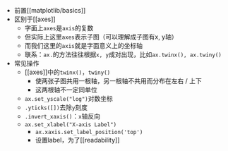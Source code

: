 - 前置[[matplotlib/basics]]
- 区别于[[axes]]
  - 字面上`axes`是`axis`的复数
  - 但实际上这里`axes`表示子图（可以理解成子图有x, y轴）
  - 而我们这里的`axis`就是字面意义上的坐标轴
  - 联系：`ax.`的方法往往根据`x, y`成对出现，比如`ax.twinx(), ax.twiny()`
- 常见操作
  - [[axes]]中的`twinx()`，`twiny()`
    - 使两张子图共用一根轴，另一根轴不共用而分布在左右 / 上下
    - 这两根轴不一定同单位
  - `ax.set_yscale("log")`对数坐标
  - `.yticks([])`去除`y`刻度
  - `.invert_xaxis()`：`x`轴反向
  - `ax.set_xlabel("X-axis Label")`
    - `ax.xaxis.set_label_position('top')`
    - 设置label，为了[[readability]]